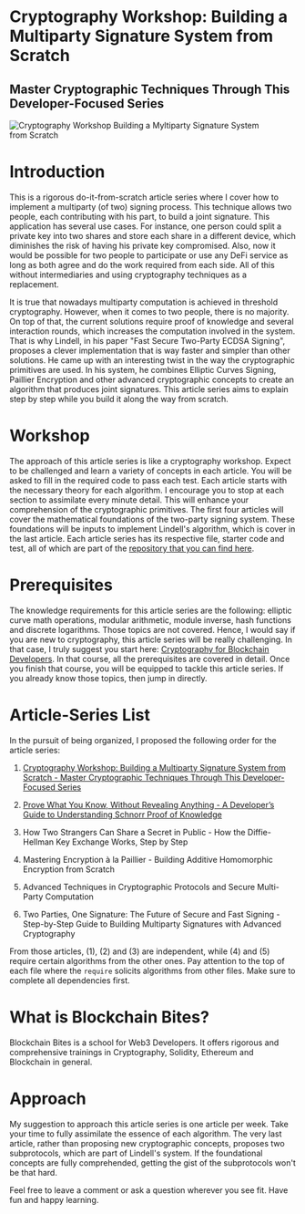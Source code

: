 # Cryptography Workshop: Building a Multiparty Signature System from Scratch

## Master Cryptographic Techniques Through This Developer-Focused Series

![Cryptography Workshop Building a Myltiparty Signature System from Scratch](https://github.com/user-attachments/assets/84baa4e0-ecfc-4899-9927-b5f82446e38a)

# Introduction

This is a rigorous do-it-from-scratch article series where I cover how to implement a multiparty (of two) signing process. This technique allows two people, each contributing with his part, to build a joint signature. This application has several use cases. For instance, one person could split a private key into two shares and store each share in a different device, which diminishes the risk of having his private key compromised. Also, now it would be possible for two people to participate or use any DeFi service as long as both agree and do the work required from each side. All of this without intermediaries and using cryptography techniques as a replacement.

It is true that nowadays multiparty computation is achieved in threshold cryptography. However, when it comes to two people, there is no majority. On top of that, the current solutions require proof of knowledge and several interaction rounds, which increases the computation involved in the system. That is why Lindell, in his paper "Fast Secure Two-Party ECDSA Signing", proposes a clever implementation that is way faster and simpler than other solutions. He came up with an interesting twist in the way the cryptographic primitives are used. In his system, he combines Elliptic Curves Signing, Paillier Encryption and other advanced cryptographic concepts to create an algorithm that produces joint signatures. This article series aims to explain step by step while you build it along the way from scratch.

# Workshop

The approach of this article series is like a cryptography workshop. Expect to be challenged and learn a variety of concepts in each article. You will be asked to fill in the required code to pass each test. Each article starts with the necessary theory for each algorithm. I encourage you to stop at each section to assimilate every minute detail. This will enhance your comprehension of the cryptographic primitives. The first four articles will cover the mathematical foundations of the two-party signing system. These foundations will be inputs to implement Lindell's algorithm, which is cover in the last article. Each article series has its respective file, starter code and test, all of which are part of the [repository that you can find here](https://github.com/Blockchain-Bites/two-party-computation-signature).

# Prerequisites

The knowledge requirements for this article series are the following: elliptic curve math operations, modular arithmetic, module inverse, hash functions and discrete logarithms. Those topics are not covered. Hence, I would say if you are new to cryptography, this article series will be really challenging. In that case, I truly suggest you start here: [Cryptography for Blockchain Developers](https://www.blockchainbites.co/cryptography-for-blockchain-developers). In that course, all the prerequisites are covered in detail. Once you finish that course, you will be equipped to tackle this article series. If you already know those topics, then jump in directly.

# Article-Series List

In the pursuit of being organized, I proposed the following order for the article series:

1. [Cryptography Workshop: Building a Multiparty Signature System from Scratch - Master Cryptographic Techniques Through This Developer-Focused Series](https://medium.com/blockchain-bites-es/cryptography-workshop-building-a-myltiparty-signature-system-from-scratch-9c5efc97567a)

2. [Prove What You Know, Without Revealing Anything - A Developer’s Guide to Understanding Schnorr Proof of Knowledge](https://medium.com/@lee.marreros/prove-what-you-know-without-revealing-anything-8fc77525f761)

3. How Two Strangers Can Share a Secret in Public - How the Diffie-Hellman Key Exchange Works, Step by Step

4. Mastering Encryption à la Paillier - Building Additive Homomorphic Encryption from Scratch

5. Advanced Techniques in Cryptographic Protocols and Secure Multi-Party Computation

6. Two Parties, One Signature: The Future of Secure and Fast Signing - Step-by-Step Guide to Building Multiparty Signatures with Advanced Cryptography

From those articles, (1), (2) and (3) are independent, while (4) and (5) require certain algorithms from the other ones. Pay attention to the top of each file where the `require` solicits algorithms from other files. Make sure to complete all dependencies first.

# What is Blockchain Bites?

Blockchain Bites is a school for Web3 Developers. It offers rigorous and comprehensive trainings in Cryptography, Solidity, Ethereum and Blockchain in general.

# Approach

My suggestion to approach this article series is one article per week. Take your time to fully assimilate the essence of each algorithm. The very last article, rather than proposing new cryptographic concepts, proposes two subprotocols, which are part of Lindell's system. If the foundational concepts are fully comprehended, getting the gist of the subprotocols won't be that hard.

Feel free to leave a comment or ask a question wherever you see fit. Have fun and happy learning.